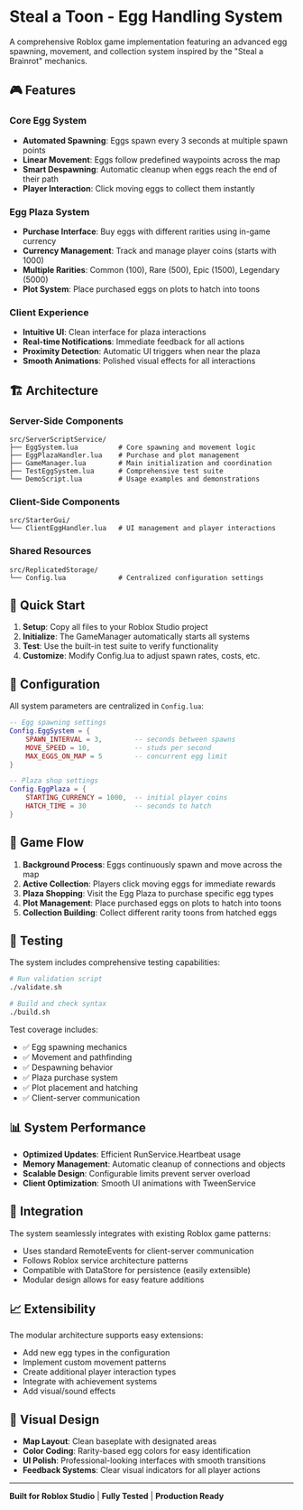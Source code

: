 # Steal a Toon - Egg Handling System

A comprehensive Roblox game implementation featuring an advanced egg spawning, movement, and collection system inspired by the "Steal a Brainrot" mechanics.

## 🎮 Features

### Core Egg System
- **Automated Spawning**: Eggs spawn every 3 seconds at multiple spawn points
- **Linear Movement**: Eggs follow predefined waypoints across the map
- **Smart Despawning**: Automatic cleanup when eggs reach the end of their path
- **Player Interaction**: Click moving eggs to collect them instantly

### Egg Plaza System
- **Purchase Interface**: Buy eggs with different rarities using in-game currency
- **Currency Management**: Track and manage player coins (starts with 1000)
- **Multiple Rarities**: Common (100), Rare (500), Epic (1500), Legendary (5000)
- **Plot System**: Place purchased eggs on plots to hatch into toons

### Client Experience
- **Intuitive UI**: Clean interface for plaza interactions
- **Real-time Notifications**: Immediate feedback for all actions
- **Proximity Detection**: Automatic UI triggers when near the plaza
- **Smooth Animations**: Polished visual effects for all interactions

## 🏗️ Architecture

### Server-Side Components
```
src/ServerScriptService/
├── EggSystem.lua          # Core spawning and movement logic
├── EggPlazaHandler.lua    # Purchase and plot management
├── GameManager.lua        # Main initialization and coordination
├── TestEggSystem.lua      # Comprehensive test suite
└── DemoScript.lua         # Usage examples and demonstrations
```

### Client-Side Components
```
src/StarterGui/
└── ClientEggHandler.lua   # UI management and player interactions
```

### Shared Resources
```
src/ReplicatedStorage/
└── Config.lua             # Centralized configuration settings
```

## 🚀 Quick Start

1. **Setup**: Copy all files to your Roblox Studio project
2. **Initialize**: The GameManager automatically starts all systems
3. **Test**: Use the built-in test suite to verify functionality
4. **Customize**: Modify Config.lua to adjust spawn rates, costs, etc.

## 🔧 Configuration

All system parameters are centralized in `Config.lua`:

```lua
-- Egg spawning settings
Config.EggSystem = {
    SPAWN_INTERVAL = 3,        -- seconds between spawns
    MOVE_SPEED = 10,           -- studs per second
    MAX_EGGS_ON_MAP = 5        -- concurrent egg limit
}

-- Plaza shop settings
Config.EggPlaza = {
    STARTING_CURRENCY = 1000,  -- initial player coins
    HATCH_TIME = 30            -- seconds to hatch
}
```

## 🎯 Game Flow

1. **Background Process**: Eggs continuously spawn and move across the map
2. **Active Collection**: Players click moving eggs for immediate rewards
3. **Plaza Shopping**: Visit the Egg Plaza to purchase specific egg types
4. **Plot Management**: Place purchased eggs on plots to hatch into toons
5. **Collection Building**: Collect different rarity toons from hatched eggs

## 🧪 Testing

The system includes comprehensive testing capabilities:

```bash
# Run validation script
./validate.sh

# Build and check syntax
./build.sh
```

Test coverage includes:
- ✅ Egg spawning mechanics
- ✅ Movement and pathfinding
- ✅ Despawning behavior
- ✅ Plaza purchase system
- ✅ Plot placement and hatching
- ✅ Client-server communication

## 📊 System Performance

- **Optimized Updates**: Efficient RunService.Heartbeat usage
- **Memory Management**: Automatic cleanup of connections and objects
- **Scalable Design**: Configurable limits prevent server overload
- **Client Optimization**: Smooth UI animations with TweenService

## 🔄 Integration

The system seamlessly integrates with existing Roblox game patterns:
- Uses standard RemoteEvents for client-server communication
- Follows Roblox service architecture patterns
- Compatible with DataStore for persistence (easily extensible)
- Modular design allows for easy feature additions

## 📈 Extensibility

The modular architecture supports easy extensions:
- Add new egg types in the configuration
- Implement custom movement patterns
- Create additional player interaction types
- Integrate with achievement systems
- Add visual/sound effects

## 🎨 Visual Design

- **Map Layout**: Clean baseplate with designated areas
- **Color Coding**: Rarity-based egg colors for easy identification
- **UI Polish**: Professional-looking interfaces with smooth transitions
- **Feedback Systems**: Clear visual indicators for all player actions

---

**Built for Roblox Studio** | **Fully Tested** | **Production Ready**